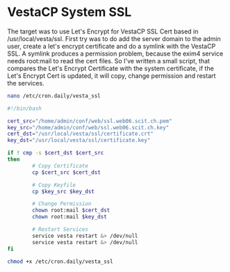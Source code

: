 # VestaCP System SSL
The target was to use Let's Encrypt for VestaCP SSL Cert based in /usr/local/vesta/ssl. First try was to do add the server domain to the admin user, create a let's encrypt certificate and do a symlink with the VestaCP SSL. A symlink produces a permission problem, because the exim4 service needs root:mail to read the cert files. So I've written a small script, that compares the Let's Encrypt Certificate with the system certificate, if the Let's Encrypt Cert is updated, it will copy, change permission and restart the services.

```bash
nano /etc/cron.daily/vesta_ssl
```

```bash
#!/bin/bash

cert_src="/home/admin/conf/web/ssl.web06.scit.ch.pem"
key_src="/home/admin/conf/web/ssl.web06.scit.ch.key"
cert_dst="/usr/local/vesta/ssl/certificate.crt"
key_dst="/usr/local/vesta/ssl/certificate.key"

if ! cmp -s $cert_dst $cert_src
then
        # Copy Certificate
        cp $cert_src $cert_dst

        # Copy Keyfile
        cp $key_src $key_dst

        # Change Permission
        chown root:mail $cert_dst
        chown root:mail $key_dst

        # Restart Services
        service vesta restart &> /dev/null
        service vesta restart &> /dev/null
fi
```

```bash
chmod +x /etc/cron.daily/vesta_ssl
```